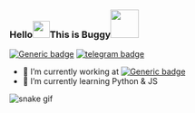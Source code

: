 ### Hello<img src="https://github.com/svr666/svr666/blob/master/gifs/Hi.gif" width="30px">This is Buggy<img src="https://media.giphy.com/media/12oufCB0MyZ1Go/giphy.gif" width="50">


[![Generic badge](https://img.shields.io/badge/ReachMe-@-<COLOR>.svg)](https://github.com/Cosmic-Bug) [![telegram badge](https://img.shields.io/badge/Cosmic`Bug-30302f?style=flat&logo=telegram)](https://telegram.dog/CosmicBug)

- 🔭 I’m currently working at [![Generic badge](https://img.shields.io/badge/Terralogic.Inc-<COLOR>.svg)](https://www.terralogic.com)
- 🌱 I’m currently learning Python & JS


![snake gif](https://raw.githubusercontent.com/Cosmic-Bug/Buggy/main/Gif/grid-snake.svg)
